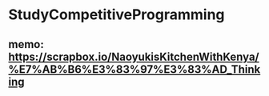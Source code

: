 # StudyCompetitiveProgramming

## memo: https://scrapbox.io/NaoyukisKitchenWithKenya/%E7%AB%B6%E3%83%97%E3%83%AD_Thinking
